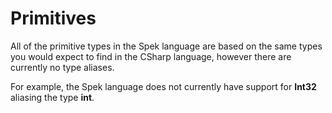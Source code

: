 # Primitives

All of the primitive types in the Spek language are based on the same types you would expect to find in the CSharp language, however there are currently no type aliases.

For example, the Spek language does not currently have support for **Int32** aliasing the type **int**.
